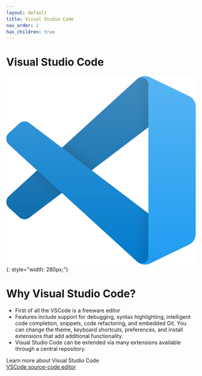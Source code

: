 ```yaml
---
layout: default
title: Visual Studio Code
nav_order: 2
has_children: true
---
```


# Visual Studio Code

![VSCode logo](../assets/images/VSCode_logo.png){: style="width: 280px;"}

# Why Visual Studio Code?

* First of all the VSCode is a freeware editor
* Features include support for debugging, syntax highlighting, intelligent code completion, snippets, code refactoring, and embedded Git. You can change the theme, keyboard shortcuts, preferences, and install extensions that add additional functionality.
* Visual Studio Code can be extended via many extensions available through a central repository.


Learn more about Visual Studio Code  
[VSCode source-code editor](https://code.visualstudio.com/)














